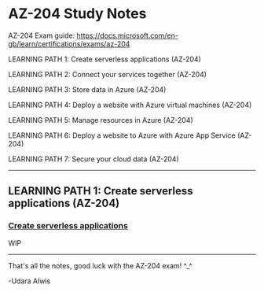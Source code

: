 # AZ-204 Study Notes

AZ-204 Exam guide: https://docs.microsoft.com/en-gb/learn/certifications/exams/az-204

LEARNING PATH 1: Create serverless applications (AZ-204) 

LEARNING PATH 2: Connect your services together (AZ-204)

LEARNING PATH 3: Store data in Azure (AZ-204)

LEARNING PATH 4: Deploy a website with Azure virtual machines (AZ-204)

LEARNING PATH 5: Manage resources in Azure (AZ-204)

LEARNING PATH 6: Deploy a website to Azure with Azure App Service (AZ-204)

LEARNING PATH 7: Secure your cloud data (AZ-204)

---

## LEARNING PATH 1: Create serverless applications (AZ-204) 

### [Create serverless applications](https://docs.microsoft.com/en-us/learn/paths/create-serverless-applications/)

WIP

---

That's all the notes, good luck with the AZ-204 exam! ^_^ 

-Udara Alwis
